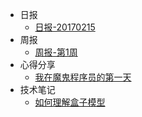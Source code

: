 - 日报
  - [日报-20170215](日报-20170215.md)
- 周报
  - [周报-第1周](周报-第1周.md)
- 心得分享
  - [我在魔鬼程序员的第一天](firstday.md)
- 技术笔记
  - [如何理解盒子模型](box.md) 